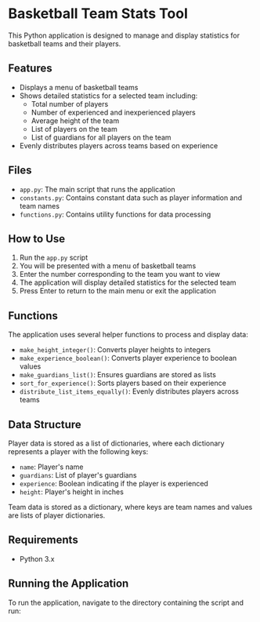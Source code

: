 # Basketball Team Stats Tool

This Python application is designed to manage and display statistics for basketball teams and their players.

## Features

- Displays a menu of basketball teams
- Shows detailed statistics for a selected team including:
   - Total number of players
   - Number of experienced and inexperienced players
   - Average height of the team
   - List of players on the team
   - List of guardians for all players on the team
- Evenly distributes players across teams based on experience

## Files

- `app.py`: The main script that runs the application
- `constants.py`: Contains constant data such as player information and team names
- `functions.py`: Contains utility functions for data processing

## How to Use

1. Run the `app.py` script
2. You will be presented with a menu of basketball teams
3. Enter the number corresponding to the team you want to view
4. The application will display detailed statistics for the selected team
5. Press Enter to return to the main menu or exit the application

## Functions

The application uses several helper functions to process and display data:

- `make_height_integer()`: Converts player heights to integers
- `make_experience_boolean()`: Converts player experience to boolean values
- `make_guardians_list()`: Ensures guardians are stored as lists
- `sort_for_experience()`: Sorts players based on their experience
- `distribute_list_items_equally()`: Evenly distributes players across teams

## Data Structure

Player data is stored as a list of dictionaries, where each dictionary represents a player with the following keys:
- `name`: Player's name
- `guardians`: List of player's guardians
- `experience`: Boolean indicating if the player is experienced
- `height`: Player's height in inches

Team data is stored as a dictionary, where keys are team names and values are lists of player dictionaries.

## Requirements

- Python 3.x

## Running the Application

To run the application, navigate to the directory containing the script and run: